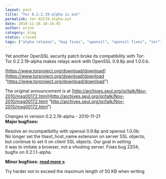 ```yaml
---
layout: post
title: "Tor 0.2.2.19-alpha is out"
permalink: tor-02219-alpha-out
date: 2010-11-26 10:14:45
author: erinn
category: blog
status: closed
tags: ["alpha release", "bug fixes", "openssl", "openssl fixes", "tor"]
---
```


Yet another OpenSSL security patch broke its compatibility with Tor:  
 Tor 0.2.2.19-alpha makes relays work with OpenSSL 0.9.8p and 1.0.0.b.

[https://www.torproject.org/download/download](https://www.torproject.org/download/download "https://www.torproject.org/download/download")

The original announcement is at [http://archives.seul.org/or/talk/Nov-2010/msg00172.html](http://archives.seul.org/or/talk/Nov-2010/msg00172.html "http://archives.seul.org/or/talk/Nov-2010/msg00172.html")

Changes in version 0.2.2.19-alpha - 2010-11-21  
 **Major bugfixes:**

Resolve an incompatibility with openssl 0.9.8p and openssl 1.0.0b:  
 No longer set the tlsext\_host\_name extension on server SSL objects;  
 but continue to set it on client SSL objects. Our goal in setting  
 it was to imitate a browser, not a vhosting server. Fixes bug 2204;  
 bugfix on 0.2.1.1-alpha.

**Minor bugfixes:** [**read more »**](https://blog.torproject.org/blog/tor-02219-alpha-out)

Try harder not to exceed the maximum length of 50 KB when writing  


